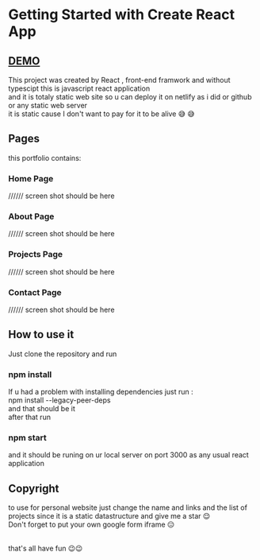 # Getting Started with Create React App

## [DEMO](https://abdelwahab-hamadouche.netlify.app/)

This project was created by React , front-end framwork and without typescipt this is javascript react application 
<br />
and it is totaly static web site so u can deploy it on netlify as i did or github or any static web server 
<br />
it is static cause I don't want to pay for it to be alive  😅 😅

## Pages
this portfolio contains:
### Home Page
////// screen shot should be here
### About Page
////// screen shot should be here
### Projects Page
////// screen shot should be here
### Contact Page
////// screen shot should be here

## How to use it

Just clone the repository and run 
### npm install 
If u had a problem with installing dependencies just run : <br /> npm install --legacy-peer-deps  <br /> and that should be it <br />
after that run 
### npm start
and it should be runing on ur local server on port 3000 as any usual react application 

## Copyright

to use for personal website just change the name and links and the list of projects since it is a static datastructure 
and give me a star  😌  <br />
Don't forget to put your own google form iframe 😑

<br /> 
that's all have fun 😉😉
